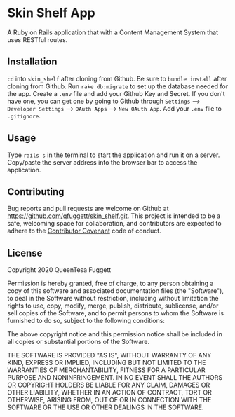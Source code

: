 # Skin Shelf App

A Ruby on Rails application that with a Content Management System that uses RESTful routes.

## Installation 
`cd` into `skin_shelf` after cloning from Github.
Be sure to `bundle install` after cloning from Github.
Run `rake db:migrate` to set up the database needed for the app.
Create a `.env` file and add your Github Key and Secret. 
If you don't have one, you can get one by going to Github through `Settings` --> `Developer Settings` --> `OAuth Apps` --> `New OAuth App`.
Add your `.env` file to `.gitignore`.

## Usage

Type `rails s` in the terminal to start the application and run it on a server.
Copy/paste the server address into the browser bar to access the application.

## Contributing
Bug reports and pull requests are welcome on Github at https://github.com/qfuggett/skin_shelf.git. 
This project is intended to be a safe, welcoming space for collaboration, and contributors are expected to adhere to the [Contributor Covenant](http://contributor-covenant.org) code of conduct.

## License

Copyright 2020 QueenTesa Fuggett

Permission is hereby granted, free of charge, to any person obtaining a copy of this software and associated documentation files (the "Software"), to deal in the Software without restriction, including without limitation the rights to use, copy, modify, merge, publish, distribute, sublicense, and/or sell copies of the Software, and to permit persons to whom the Software is furnished to do so, subject to the following conditions:

The above copyright notice and this permission notice shall be included in all copies or substantial portions of the Software.

THE SOFTWARE IS PROVIDED "AS IS", WITHOUT WARRANTY OF ANY KIND, EXPRESS OR IMPLIED, INCLUDING BUT NOT LIMITED TO THE WARRANTIES OF MERCHANTABILITY, FITNESS FOR A PARTICULAR PURPOSE AND NONINFRINGEMENT. IN NO EVENT SHALL THE AUTHORS OR COPYRIGHT HOLDERS BE LIABLE FOR ANY CLAIM, DAMAGES OR OTHER LIABILITY, WHETHER IN AN ACTION OF CONTRACT, TORT OR OTHERWISE, ARISING FROM, OUT OF OR IN CONNECTION WITH THE SOFTWARE OR THE USE OR OTHER DEALINGS IN THE SOFTWARE.